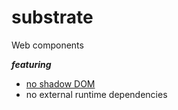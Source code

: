# substrate

Web components

__*featuring*__

* [no shadow DOM](https://gomakethings.com/the-shadow-dom-is-an-antipattern/)
* no external runtime dependencies


